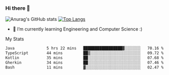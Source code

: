 ### Hi there 👋

![Anurag's GitHub stats](https://github-readme-stats.vercel.app/api?username=MatteoIorio11&show_icons=true&theme=dark) 
[![Top Langs](https://github-readme-stats.vercel.app/api/top-langs/?username=MatteoIorio11&theme=dark)](https://github.com/MatteoIorio11/github-readme-stats)

- 🌱 I’m currently learning Engineering and Computer Science :)

<!--
**MatteoIorio11/MatteoIorio11** is a ✨ _special_ ✨ repository because its `README.md` (this file) appears on your GitHub profile.

Here are some ideas to get you started:

- 🔭 I’m currently working on ...
- 🌱 I’m currently learning ...
- 👯 I’m looking to collaborate on ...
- 🤔 I’m looking for help with ...
- 💬 Ask me about ...
- 📫 How to reach me: ...
- 😄 Pronouns: ...
- ⚡ Fun fact: ...
-->
My Stats
<!--START_SECTION:waka-->

```txt
Java              5 hrs 22 mins   █████████████████▓░░░░░░░   70.16 %
TypeScript        44 mins         ██▒░░░░░░░░░░░░░░░░░░░░░░   09.72 %
Kotlin            35 mins         ██░░░░░░░░░░░░░░░░░░░░░░░   07.68 %
Gherkin           34 mins         ██░░░░░░░░░░░░░░░░░░░░░░░   07.46 %
Bash              11 mins         ▓░░░░░░░░░░░░░░░░░░░░░░░░   02.47 %
```

<!--END_SECTION:waka-->
